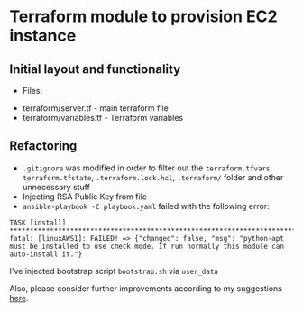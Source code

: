 # Terraform module to provision EC2 instance

## Initial layout and functionality
* Files:
- terraform/server.tf - main terraform file
- terraform/variables.tf - Terraform variables

## Refactoring

* `.gitignore` was modified in order to filter out the `terraform.tfvars`, `terraform.tfstate`, `.terraform.lock.hcl`, `.terraform/` folder and other unnecessary stuff
* Injecting RSA Public Key from file
* `ansible-playbook -C playbook.yaml` failed with the following error:
```
TASK [install] ************************************************************************************************************************************************************************
fatal: [linuxAWS1]: FAILED! => {"changed": false, "msg": "python-apt must be installed to use check mode. If run normally this module can auto-install it."}
```
I've injected bootstrap script `bootstrap.sh` via `user_data`

Also, please consider further improvements according to my suggestions [here](https://github.com/ignat24/app-kuber/pull/7).
